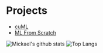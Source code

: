 # Projects
- [cuML](https://github.com/rapidsai/cuml)
- [ML From Scratch](https://github.com/lowener/MLFromScratch)

![Mickael's github stats](https://github-readme-stats.vercel.app/api?username=lowener&hide_border=true&theme=radical&show_icons=true)
![Top Langs](https://github-readme-stats.vercel.app/api/top-langs/?username=lowener&hide=css,html&layout=compact&theme=radical&langs_count=8&exclude_repo=TFFA)

<!--
**lowener/lowener** is a ✨ _special_ ✨ repository because its `README.md` (this file) appears on your GitHub profile.

Here are some ideas to get you started:

- 🔭 I’m currently working on ...
- 🌱 I’m currently learning ...
- 👯 I’m looking to collaborate on ...
- 🤔 I’m looking for help with ...
- 💬 Ask me about ...
- 📫 How to reach me: ...
- 😄 Pronouns: ...
- ⚡ Fun fact: ...
-->
